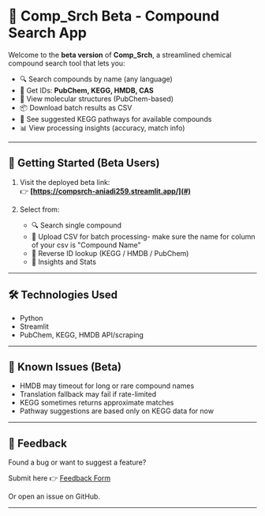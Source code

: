 # 🧪 Comp_Srch Beta - Compound Search App

Welcome to the **beta version** of **Comp_Srch**, a streamlined chemical compound search tool that lets you:

- 🔍 Search compounds by name (any language)
- 🧾 Get IDs: **PubChem, KEGG, HMDB, CAS**
- 🧬 View molecular structures (PubChem-based)
- 📦 Download batch results as CSV 
- 🧠 See suggested KEGG pathways for available compounds
- 📊 View processing insights (accuracy, match info)

---

## 🚀 Getting Started (Beta Users)

1. Visit the deployed beta link:  
   👉 **[https://compsrch-aniadi259.streamlit.app/](#)**

2. Select from:
   - 🔍 Search single compound
   - 📁 Upload CSV for batch processing- make sure the name for column of your csv is "Compound Name"
   - 🔁 Reverse ID lookup (KEGG / HMDB / PubChem)
   - 🧠 Insights and Stats

---

## 🛠 Technologies Used
- Python
- Streamlit
- PubChem, KEGG, HMDB API/scraping


---

## 🧪 Known Issues (Beta)
- HMDB may timeout for long or rare compound names
- Translation fallback may fail if rate-limited
- KEGG sometimes returns approximate matches
- Pathway suggestions are based only on KEGG data for now

---

## 💬 Feedback
Found a bug or want to suggest a feature?

Submit here 👉 [Feedback Form](https://forms.gle/AX9v2hYXJpBf3pEd6)

Or open an issue on GitHub.

---
